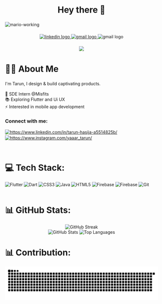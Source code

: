 ###

<h1 align="center">Hey there 👋</h1>

###

![mario-working](https://github.com/user-attachments/assets/4269033a-04af-4fe6-b122-cb7d00145047)



###

<div align="center">
  <a href="https://www.linkedin.com/in/tarun-hasija-a5514825b/" target="_blank">
    <img src="https://img.shields.io/static/v1?message=LinkedIn&logo=linkedin&label=&color=0077B5&logoColor=white&labelColor=&style=for-the-badge" height="25" alt="linkedin logo"  />
  </a>
  <a href="ihasijatarun@gmail.com" target="_blank">
    <img src="https://img.shields.io/static/v1?message=Gmail&logo=gmail&label=&color=D14836&logoColor=white&labelColor=&style=for-the-badge" height="25" alt="gmail logo"  />
  </a>
  <a href="https://flowcv.com/resume/7eirnpehqq" style="text-decoration: none; color: inherit;">
  <img src="https://img.shields.io/static/v1?message=Resume&logo=Flutter&label=&color=14d100&logoColor=white&labelColor=&style=for-the-badge" height="25" alt="gmail logo" />
</a>

</div>

###

<div align="center">
  <img src="https://visitor-badge.laobi.icu/badge?page_id=TarunHasija.TarunHasija&"  />
</div>


# 👩‍💻  About Me

###

<p align="left">I'm Tarun, I design & build captivating products.<br><br> 🔭 SDE Intern @Misfits<br> 📚 Exploring Flutter and Ui UX<br> ⚡ Interested in mobile app development </p>

###
<h3 align="left">Connect with me:</h3>
<p align="left">
<a href="https://www.linkedin.com/in/tarun-hasija-a5514825b/" target="blank"><img align="center" src="https://raw.githubusercontent.com/rahuldkjain/github-profile-readme-generator/master/src/images/icons/Social/linked-in-alt.svg" alt="https://www.linkedin.com/in/tarun-hasija-a5514825b/" height="30" width="40" /></a>
<a href="https://www.instagram.com/yaaar_tarun/" target="blank"><img align="center" src="https://raw.githubusercontent.com/rahuldkjain/github-profile-readme-generator/master/src/images/icons/Social/instagram.svg" alt="https://www.instagram.com/yaaar_tarun/" height="30" width="40" /></a>
</p>

<br>

# 💻 Tech Stack:
![Flutter](https://img.shields.io/badge/Flutter-%2302569B.svg?style=for-the-badge&logo=Flutter&logoColor=white) 
![Dart](https://img.shields.io/badge/dart-%230175C2.svg?style=for-the-badge&logo=dart&logoColor=white) ![CSS3](https://img.shields.io/badge/css3-%23A304FF.svg?style=for-the-badge&logo=css3&logoColor=white)
 ![Java](https://img.shields.io/badge/java-%23ED8B00.svg?style=for-the-badge&logo=openjdk&logoColor=white) ![HTML5](https://img.shields.io/badge/html5-%23E34F26.svg?style=for-the-badge&logo=html5&logoColor=white)  ![Firebase](https://img.shields.io/badge/firebase-%23039BE5.svg?style=for-the-badge&logo=firebase) ![Firebase](https://img.shields.io/badge/figma-%230000FF.svg?style=for-the-badge&logo=figma&logoColor=white) ![Git](https://img.shields.io/badge/git-%23121011.svg?style=for-the-badge&logo=git&logoColor=red)
<br>
<br>

# 📊 GitHub Stats:
<div align="center">
  <img src="https://nirzak-streak-stats.vercel.app/?user=TarunHasija&theme=dark&hide_border=false" height="150" alt="GitHub Streak" />
  </div>
<div align="center">
  <img src="https://github-readme-stats.vercel.app/api?username=TarunHasija&theme=dark&hide_border=false&include_all_commits=false&count_private=false" height="150" alt="GitHub Stats" />
  <img src="https://github-readme-stats.vercel.app/api/top-langs/?username=TarunHasija&theme=dark&hide_border=false&include_all_commits=false&count_private=false&layout=compact" height="150" alt="Top Languages" />
</div>



# 📊 Contribution:

<picture>
  <source media="(prefers-color-scheme: dark)" srcset="https://raw.githubusercontent.com/TarunHasija/TarunHasija/output/github-snake-dark.svg" />
  <source media="(prefers-color-scheme: light)" srcset="https://raw.githubusercontent.com/TarunHasija/TarunHasija/output/github-snake.svg" />
  <img alt="github-snake" src="https://raw.githubusercontent.com/TarunHasija/TarunHasija/output/github-snake.svg" />
</picture>

